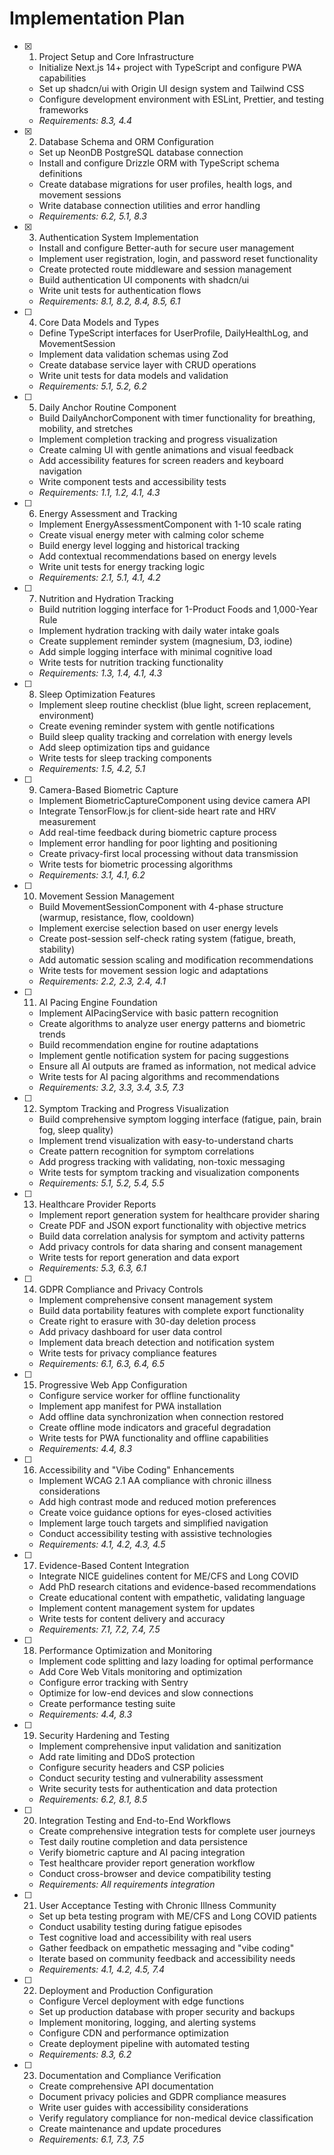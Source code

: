 # Implementation Plan

- [x] 1. Project Setup and Core Infrastructure





  - Initialize Next.js 14+ project with TypeScript and configure PWA capabilities
  - Set up shadcn/ui with Origin UI design system and Tailwind CSS
  - Configure development environment with ESLint, Prettier, and testing frameworks
  - _Requirements: 8.3, 4.4_

- [x] 2. Database Schema and ORM Configuration



  - Set up NeonDB PostgreSQL database connection
  - Install and configure Drizzle ORM with TypeScript schema definitions
  - Create database migrations for user profiles, health logs, and movement sessions
  - Write database connection utilities and error handling
  - _Requirements: 6.2, 5.1, 8.3_

- [x] 3. Authentication System Implementation



  - Install and configure Better-auth for secure user management
  - Implement user registration, login, and password reset functionality
  - Create protected route middleware and session management
  - Build authentication UI components with shadcn/ui
  - Write unit tests for authentication flows
  - _Requirements: 8.1, 8.2, 8.4, 8.5, 6.1_

- [ ] 4. Core Data Models and Types
  - Define TypeScript interfaces for UserProfile, DailyHealthLog, and MovementSession
  - Implement data validation schemas using Zod
  - Create database service layer with CRUD operations
  - Write unit tests for data models and validation
  - _Requirements: 5.1, 5.2, 6.2_

- [ ] 5. Daily Anchor Routine Component
  - Build DailyAnchorComponent with timer functionality for breathing, mobility, and stretches
  - Implement completion tracking and progress visualization
  - Create calming UI with gentle animations and visual feedback
  - Add accessibility features for screen readers and keyboard navigation
  - Write component tests and accessibility tests
  - _Requirements: 1.1, 1.2, 4.1, 4.3_

- [ ] 6. Energy Assessment and Tracking
  - Implement EnergyAssessmentComponent with 1-10 scale rating
  - Create visual energy meter with calming color scheme
  - Build energy level logging and historical tracking
  - Add contextual recommendations based on energy levels
  - Write unit tests for energy tracking logic
  - _Requirements: 2.1, 5.1, 4.1, 4.2_

- [ ] 7. Nutrition and Hydration Tracking
  - Build nutrition logging interface for 1-Product Foods and 1,000-Year Rule
  - Implement hydration tracking with daily water intake goals
  - Create supplement reminder system (magnesium, D3, iodine)
  - Add simple logging interface with minimal cognitive load
  - Write tests for nutrition tracking functionality
  - _Requirements: 1.3, 1.4, 4.1, 4.3_

- [ ] 8. Sleep Optimization Features
  - Implement sleep routine checklist (blue light, screen replacement, environment)
  - Create evening reminder system with gentle notifications
  - Build sleep quality tracking and correlation with energy levels
  - Add sleep optimization tips and guidance
  - Write tests for sleep tracking components
  - _Requirements: 1.5, 4.2, 5.1_

- [ ] 9. Camera-Based Biometric Capture
  - Implement BiometricCaptureComponent using device camera API
  - Integrate TensorFlow.js for client-side heart rate and HRV measurement
  - Add real-time feedback during biometric capture process
  - Implement error handling for poor lighting and positioning
  - Create privacy-first local processing without data transmission
  - Write tests for biometric processing algorithms
  - _Requirements: 3.1, 4.1, 6.2_

- [ ] 10. Movement Session Management
  - Build MovementSessionComponent with 4-phase structure (warmup, resistance, flow, cooldown)
  - Implement exercise selection based on user energy levels
  - Create post-session self-check rating system (fatigue, breath, stability)
  - Add automatic session scaling and modification recommendations
  - Write tests for movement session logic and adaptations
  - _Requirements: 2.2, 2.3, 2.4, 4.1_

- [ ] 11. AI Pacing Engine Foundation
  - Implement AIPacingService with basic pattern recognition
  - Create algorithms to analyze user energy patterns and biometric trends
  - Build recommendation engine for routine adaptations
  - Implement gentle notification system for pacing suggestions
  - Ensure all AI outputs are framed as information, not medical advice
  - Write tests for AI pacing algorithms and recommendations
  - _Requirements: 3.2, 3.3, 3.4, 3.5, 7.3_

- [ ] 12. Symptom Tracking and Progress Visualization
  - Build comprehensive symptom logging interface (fatigue, pain, brain fog, sleep quality)
  - Implement trend visualization with easy-to-understand charts
  - Create pattern recognition for symptom correlations
  - Add progress tracking with validating, non-toxic messaging
  - Write tests for symptom tracking and visualization components
  - _Requirements: 5.1, 5.2, 5.4, 5.5_

- [ ] 13. Healthcare Provider Reports
  - Implement report generation system for healthcare provider sharing
  - Create PDF and JSON export functionality with objective metrics
  - Build data correlation analysis for symptom and activity patterns
  - Add privacy controls for data sharing and consent management
  - Write tests for report generation and data export
  - _Requirements: 5.3, 6.3, 6.1_

- [ ] 14. GDPR Compliance and Privacy Controls
  - Implement comprehensive consent management system
  - Build data portability features with complete export functionality
  - Create right to erasure with 30-day deletion process
  - Add privacy dashboard for user data control
  - Implement data breach detection and notification system
  - Write tests for privacy compliance features
  - _Requirements: 6.1, 6.3, 6.4, 6.5_

- [ ] 15. Progressive Web App Configuration
  - Configure service worker for offline functionality
  - Implement app manifest for PWA installation
  - Add offline data synchronization when connection restored
  - Create offline mode indicators and graceful degradation
  - Write tests for PWA functionality and offline capabilities
  - _Requirements: 4.4, 8.3_

- [ ] 16. Accessibility and "Vibe Coding" Enhancements
  - Implement WCAG 2.1 AA compliance with chronic illness considerations
  - Add high contrast mode and reduced motion preferences
  - Create voice guidance options for eyes-closed activities
  - Implement large touch targets and simplified navigation
  - Conduct accessibility testing with assistive technologies
  - _Requirements: 4.1, 4.2, 4.3, 4.5_

- [ ] 17. Evidence-Based Content Integration
  - Integrate NICE guidelines content for ME/CFS and Long COVID
  - Add PhD research citations and evidence-based recommendations
  - Create educational content with empathetic, validating language
  - Implement content management system for updates
  - Write tests for content delivery and accuracy
  - _Requirements: 7.1, 7.2, 7.4, 7.5_

- [ ] 18. Performance Optimization and Monitoring
  - Implement code splitting and lazy loading for optimal performance
  - Add Core Web Vitals monitoring and optimization
  - Configure error tracking with Sentry
  - Optimize for low-end devices and slow connections
  - Create performance testing suite
  - _Requirements: 4.4, 8.3_

- [ ] 19. Security Hardening and Testing
  - Implement comprehensive input validation and sanitization
  - Add rate limiting and DDoS protection
  - Configure security headers and CSP policies
  - Conduct security testing and vulnerability assessment
  - Write security tests for authentication and data protection
  - _Requirements: 6.2, 8.1, 8.5_

- [ ] 20. Integration Testing and End-to-End Workflows
  - Create comprehensive integration tests for complete user journeys
  - Test daily routine completion and data persistence
  - Verify biometric capture and AI pacing integration
  - Test healthcare provider report generation workflow
  - Conduct cross-browser and device compatibility testing
  - _Requirements: All requirements integration_

- [ ] 21. User Acceptance Testing with Chronic Illness Community
  - Set up beta testing program with ME/CFS and Long COVID patients
  - Conduct usability testing during fatigue episodes
  - Test cognitive load and accessibility with real users
  - Gather feedback on empathetic messaging and "vibe coding"
  - Iterate based on community feedback and accessibility needs
  - _Requirements: 4.1, 4.2, 4.5, 7.4_

- [ ] 22. Deployment and Production Configuration
  - Configure Vercel deployment with edge functions
  - Set up production database with proper security and backups
  - Implement monitoring, logging, and alerting systems
  - Configure CDN and performance optimization
  - Create deployment pipeline with automated testing
  - _Requirements: 8.3, 6.2_

- [ ] 23. Documentation and Compliance Verification
  - Create comprehensive API documentation
  - Document privacy policies and GDPR compliance measures
  - Write user guides with accessibility considerations
  - Verify regulatory compliance for non-medical device classification
  - Create maintenance and update procedures
  - _Requirements: 6.1, 7.3, 7.5_
